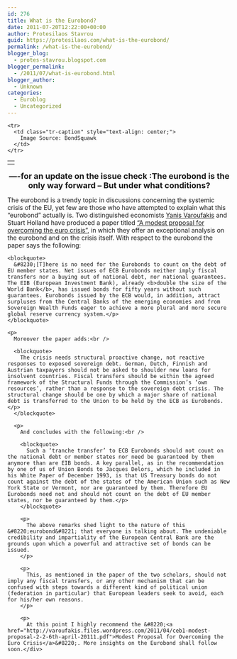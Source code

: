 ```yaml
---
id: 276
title: What is the Eurobond?
date: 2011-07-20T12:22:00+00:00
author: Protesilaos Stavrou
guid: https://protesilaos.com/what-is-the-eurobond/
permalink: /what-is-the-eurobond/
blogger_blog:
  - protes-stavrou.blogspot.com
blogger_permalink:
  - /2011/07/what-is-eurobond.html
blogger_author:
  - Unknown
categories:
  - Euroblog
  - Uncategorized
---
```

<div dir="ltr" style="text-align: left;" trbidi="on">
  <table align="center" cellpadding="0" cellspacing="0" class="tr-caption-container" style="margin-left: auto; margin-right: auto; text-align: center;">
    <tr>
      <td style="text-align: center;">
      </td>
    </tr>
    
    <tr>
      <td class="tr-caption" style="text-align: center;">
        Image Source: BondSquawk
      </td>
    </tr>
  </table>
  
  <div style="text-align: center;">
    <span style="font-size: large;"><b>&#8212;-for an update on the issue check :The eurobond is the only way forward &#8211; But under what conditions?</b></span>
  </div>
  
  <p>
    The eurobond is a trendy topic in discussions concerning the systemic crisis of the EU, yet few are those who have attempted to explain what this &#8220;eurobond&#8221; actually is. Two distinguished economists <a href="http://yanisvaroufakis.eu/">Yanis Varoufakis</a> and Stuart Holland have produced a paper titled <a href="http://varoufakis.files.wordpress.com/2011/04/ceb1-modest-proposal-2-2-6th-april-20111.pdf">&#8220;A modest proposal for overcoming the euro crisis&#8221;,</a> in which they offer an exceptional analysis on the eurobond and on the crisis itself. With respect to the eurobond the paper says the following:<br /> 
    
    <blockquote>
      &#8230;[T]here is no need for the Eurobonds to count on the debt of EU member states. Net issues of ECB Eurobonds neither imply fiscal transfers nor a buying out of national debt, nor national guarantees. The EIB (European Investment Bank), already <b>double the size of the World Bank</b>, has issued bonds for fifty years without such guarantees. Eurobonds issued by the ECB would, in addition, attract surpluses from the Central Banks of the emerging economies and from Sovereign Wealth Funds eager to achieve a more plural and more secure global reserve currency system.</p>
    </blockquote>
    
    <p>
      Moreover the paper adds:<br /> 
      
      <blockquote>
        The crisis needs structural proactive change, not reactive responses to exposed sovereign debt. German, Dutch, Finnish and Austrian taxpayers should not be asked to shoulder new loans for insolvent countries. Fiscal transfers should be within the agreed framework of the Structural Funds through the Commission’s ‘own resources’, rather than a response to the sovereign debt crisis. The structural change should be one by which a major share of national debt is transferred to the Union to be held by the ECB as Eurobonds.</p>
      </blockquote>
      
      <p>
        And concludes with the following:<br /> 
        
        <blockquote>
          Such a ‘tranche transfer’ to ECB Eurobonds should not count on the national debt or member states nor need be guaranteed by them anymore than are EIB bonds. A key parallel, as in the recommendation by one of us of Union Bonds to Jacques Delors, which he included in his White Paper of December 1993, is that US Treasury bonds do not count against the debt of the states of the American Union such as New York State or Vermont, nor are guaranteed by them. Therefore EU Eurobonds need not and should not count on the debt of EU member states, nor be guaranteed by them.</p>
        </blockquote>
        
        <p>
          The above remarks shed light to the nature of this &#8220;eurobond&#8221; that everyone is talking about. The undeniable credibility and impartiality of the European Central Bank are the grounds upon which a powerful and attractive set of bonds can be issued.
        </p>
        
        <p>
          This, as mentioned in the paper of the two scholars, should not imply any fiscal transfers, or any other mechanism that can be confused with steps towards a different kind of political union (federation in particular) that European leaders seek to avoid, each for his/her own reasons.
        </p>
        
        <p>
          At this point I highly recommend the &#8220;<a href="http://varoufakis.files.wordpress.com/2011/04/ceb1-modest-proposal-2-2-6th-april-20111.pdf">Modest Proposal for Overcoming the Euro Crisis</a>&#8220;. More insights on the Eurobond shall follow soon.</div>